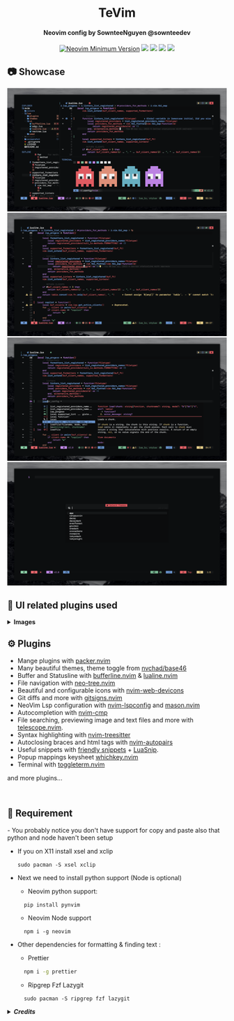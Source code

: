 <h1 align="center">TeVim</h1>

<h4 align="center">Neovim config by SownteeNguyen @sownteedev</h2>

<div align="center">
 
[![Neovim Minimum Version](https://img.shields.io/badge/Neovim-Nightly-blueviolet.svg?style=for-the-badge&logo=Neovim&color=90E59A&logoColor=white)](https://github.com/neovim/neovim)
![](https://img.shields.io/github/last-commit/sownteedev/TeVim?&style=for-the-badge&color=C9CBFF&logoColor=D9E0EE&labelColor=302D41)
![](https://img.shields.io/github/stars/sownteedev/TeVim?style=for-the-badge&logo=starship&color=8bd5ca&logoColor=D9E0EE&labelColor=302D41)
[![](https://img.shields.io/github/repo-size/sownteedev/TeVim?color=%23DDB6F2&label=SIZE&logo=codesandbox&style=for-the-badge&logoColor=D9E0EE&labelColor=302D41)](https://github.com/sownteedev/TeVim)
<a href="https://discordapp.com/users/745732774027198554"><img src="https://img.shields.io/badge/Discord-7289DA?style=for-the-badge&logo=discord&logoColor=white"/></a>
</div>
  
## 📷 Showcase

<img src="screenshot/lo.png">
<img src="screenshot/syntaxs.png">
<img src="screenshot/completion.png">
<img src="screenshot/selectthemes.png">

## 🔌 UI related plugins used

<details><summary> <b>Images</b></summary>

<h4> Expoler </h3>

<img src="screenshot/expoler.png">

<h4> Find </h3>

<img src="screenshot/telescopes.png">

<h4> Buffer with toggle theme, quit and run</h4>

<img src="screenshot/buf.png">

<h4> Statusline auto find copilot, git repo</h3>

<img src="screenshot/stt.png">

<h4> Show bindkeys with Whichkey </h3>

<img src="screenshot/whichkey.png">

</details>

## ⚙️ Plugins

- Mange plugins with [packer.nvim](https://github.com/wbthomason/packer.nvim)
- Many beautiful themes, theme toggle from [nvchad/base46](https://github.com/NvChad/base46)
- Buffer and Statusline with [bufferline.nvim](https://github.com/akinsho/bufferline.nvim) & [lualine.nvim](https://github.com/nvim-lualine/lualine.nvim)
- File navigation with [neo-tree.nvim](https://github.com/nvim-neo-tree/neo-tree.nvim)
- Beautiful and configurable icons with [nvim-web-devicons](https://github.com/kyazdani42/nvim-web-devicons)
- Git diffs and more with [gitsigns.nvim](https://github.com/lewis6991/gitsigns.nvim)
- NeoVim Lsp configuration with [nvim-lspconfig](https://github.com/neovim/nvim-lspconfig) and [mason.nvim](https://github.com/williamboman/mason.nvim)
- Autocompletion with [nvim-cmp](https://github.com/hrsh7th/nvim-cmp)
- File searching, previewing image and text files and more with [telescope.nvim](https://github.com/nvim-telescope/telescope.nvim).
- Syntax highlighting with [nvim-treesitter](https://github.com/nvim-treesitter/nvim-treesitter)
- Autoclosing braces and html tags with [nvim-autopairs](https://github.com/windwp/nvim-autopairs)
- Useful snippets with [friendly snippets](https://github.com/rafamadriz/friendly-snippets) + [LuaSnip](https://github.com/L3MON4D3/LuaSnip).
- Popup mappings keysheet [whichkey.nvim](https://github.com/folke/which-key.nvim)
- Terminal with [toggleterm.nvim](https://github.com/akinsho/toggleterm.nvim)

and more plugins...

<br>
<h2>🔎 Requirement</h2>
- You probably notice you don't have support for copy and paste also that python and node haven't been setup
  
  - If you on X11 install xsel and xclip
    
    ```
    sudo pacman -S xsel xclip
    ```

- Next we need to install python support (Node is optional)
  - Neovim python support:
  ```
    pip install pynvim
  ```
  - Neovim Node support
  ```
    npm i -g neovim
  ```
- Other dependencies for formatting & finding text :

  - Prettier

  ```bash
    npm i -g prettier
  ```

  - Ripgrep Fzf Lazygit

  ```
    sudo pacman -S ripgrep fzf lazygit
  ```

<details><summary> <b><i>Credits</b></i></summary>

- [Nvchad](https://github.com/nvchad/base46) helped me with NeoVim themes

</details>
